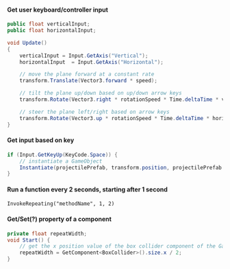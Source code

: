 
#### Get user keyboard/controller input
```cs
public float verticalInput;
public float horizontalInput;

void Update()
{
    verticalInput = Input.GetAxis("Vertical");
    horizontalInput  = Input.GetAxis("Horizontal");

    // move the plane forward at a constant rate
    transform.Translate(Vector3.forward * speed);

    // tilt the plane up/down based on up/down arrow keys
    transform.Rotate(Vector3.right * rotationSpeed * Time.deltaTime * verticalInput);

    // steer the plane left/right based on arrow keys
    transform.Rotate(Vector3.up * rotationSpeed * Time.deltaTime * horizontalInput);
}

```

#### Get input based on key
```cs
if (Input.GetKeyUp(KeyCode.Space)) {
    // instantiate a GameObject
    Instantiate(projectilePrefab, transform.position, projectilePrefab.transform.rotation);
}
```

#### Run a function every 2 seconds, starting after 1 second
`InvokeRepeating("methodName", 1, 2)`

#### Get/Set(?) property of a component
```cs
private float repeatWidth;
void Start() {
    // get the x position value of the box collider component of the GameObject that this script it attached to
    repeatWidth = GetComponent<BoxCollider>().size.x / 2;
}
```